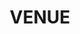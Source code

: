 ---
title: "VENUE"
permalink: /venue/
header:
  image: /assets/images/Cleveland_Skyline_Aug_2006.JPG
layout: single
---